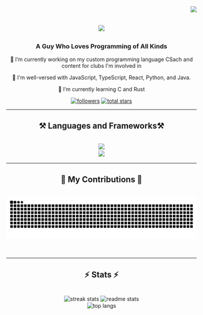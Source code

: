 <img align="right" src="https://visitor-badge.laobi.icu/badge?page_id=sachkeeratb.sachkeeratb" />

<h1 align="center">
    <img src="https://readme-typing-svg.herokuapp.com/?font=Calibri&size=35&center=true&vCenter=true&width=500&height=70&duration=4000&lines=Hi+There!+👋;I'm+Sachkeerat+Singh+Brar;" />
</h1>
<div align="center"> 

### A Guy Who Loves Programming of All Kinds
🔭 I’m currently working on my custom programming language CSach and content for clubs I'm involved in

🧠 I'm well-versed with JavaScript, TypeScript, React, Python, and Java.

🌱 I’m currently learning C and Rust

</div>
   <p align="center"> 
      <a href="https://github.com/sachkeeratb?tab=followers">
         <img alt="followers" title="Follow me on Github" src="https://custom-icon-badges.demolab.com/github/followers/sachkeeratb?color=236ad3&labelColor=1155ba&style=for-the-badge&logo=person-add&label=Follow&logoColor=white"/></a>
      <a href="https://github.com/sachkeeratb?tab=repositories&sort=stargazers">
         <img alt="total stars" title="Total stars on GitHub" src="https://custom-icon-badges.demolab.com/github/stars/sachkeeratb?color=55960c&style=for-the-badge&labelColor=488207&logo=star"/></a>
   </p>

 <hr/>

<h2 align="center">⚒️ Languages and Frameworks⚒️</h2>
<br/>
<div align="center">
    <img src="https://skillicons.dev/icons?i=react,html,css,javascript,typescript,tailwind,rust" /><br>
    <img src="https://skillicons.dev/icons?i=firebase,mongodb,nextjs,express,python,java,postgres,c" /><br>
</div>

<hr />

<div align="center">
  <h2>🐍 My Contributions 🐍</h2>
  <br>
<picture>
    <source media="(prefers-color-scheme: dark)" srcset="https://raw.githubusercontent.com/sachkeeratb/sachkeeratb/output/github-contribution-grid-snake-dark.svg">
    <source media="(prefers-color-scheme: light)" srcset="https://raw.githubusercontent.com/sachkeeratb/sachkeeratb/output/github-contribution-grid-snake.svg">
    <img alt="github contribution grid snake animation" src="https://raw.githubusercontent.com/sachkeeratb/sachkeeratb/output/github-contribution-grid-snake.svg">
</picture>
  <br/><br/><br/>
</div>

<hr/>

<h2 align="center">⚡ Stats ⚡</h2>
<br>
<div align=center>
  <img width=390 src="https://github-readme-streak-stats-salesp07.vercel.app/?user=sachkeeratb&count_private=true&theme=react&border_radius=10" alt="streak stats"/>
  <img width=390 src="https://github-readme-stats-salesp07.vercel.app/api?username=sachkeeratb&count_private=true&show_icons=true&theme=react&rank_icon=github&border_radius=10" alt="readme stats" />
  <br/>
  <img width=325 align="center" src="https://github-readme-stats-salesp07.vercel.app/api/top-langs/?username=sachkeeratb&hide=HTML&langs_count=8&layout=compact&theme=react&border_radius=10&size_weight=0.5&count_weight=0.5&exclude_repo=github-readme-stats" alt="top langs" />
</div>

<br/><br/>
